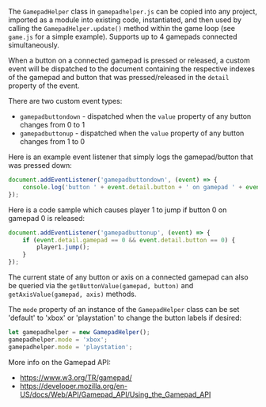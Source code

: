 The ```GamepadHelper``` class in ```gamepadhelper.js``` can be copied into any project, imported as a module into existing code, instantiated, and then used by calling the ```GamepadHelper.update()``` method within the game loop (see ```game.js``` for a simple example). Supports up to 4 gamepads connected simultaneously.

When a button on a connected gamepad is pressed or released, a custom event will be dispatched to the document containing the respective indexes of the gamepad and button that was pressed/released in the ```detail``` property of the event.

There are two custom event types:
- ```gamepadbuttondown``` - dispatched when the ```value``` property of any button changes from 0 to 1
- ```gamepadbuttonup``` - dispatched when the ```value``` property of any button changes from 1 to 0

Here is an example event listener that simply logs the gamepad/button that was pressed down:

```javascript
document.addEventListener('gamepadbuttondown', (event) => {
    console.log('button ' + event.detail.button + ' on gamepad ' + event.detail.gamepad + ' was pressed down');
});
```

Here is a code sample which causes player 1 to jump if button 0 on gamepad 0 is released:

```javascript
document.addEventListener('gamepadbuttonup', (event) => {
    if (event.detail.gamepad == 0 && event.detail.button == 0) {
        player1.jump();
    }
});
```

The current state of any button or axis on a connected gamepad can also be queried via the ```getButtonValue(gamepad, button)``` and ```getAxisValue(gamepad, axis)``` methods.

The ```mode``` property of an instance of the ```GamepadHelper``` class can be set 'default' to 'xbox' or 'playstation' to change the button labels if desired:

```javascript
let gamepadhelper = new GamepadHelper();
gamepadhelper.mode = 'xbox';
gamepadhelper.mode = 'playstation';
```

More info on the Gamepad API:
- https://www.w3.org/TR/gamepad/
- https://developer.mozilla.org/en-US/docs/Web/API/Gamepad_API/Using_the_Gamepad_API
